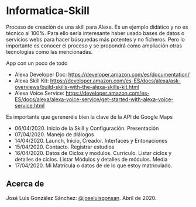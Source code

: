 # Informatica-Skill
Proceso de creación de una skill para Alexa. Es un ejemplo didático y no es técnico al 100%.
Para ello sería interesante haber usado bases de datos o servicios webs para hacer búsquedas más potentes y no ficheros. Pero lo importante es conocer el proceso y se propondrá como ampliación otras tecnologías como las mencionadas.

App con un poco de todo
* Alexa Developer Doc: https://developer.amazon.com/es/documentation/
* Alexa Skill Kit: https://developer.amazon.com/es-ES/docs/alexa/ask-overviews/build-skills-with-the-alexa-skills-kit.html
* Alexa Voice Service: https://developer.amazon.com/es-ES/docs/alexa/alexa-voice-service/get-started-with-alexa-voice-service.html

Es importante que gereneréis bien la clave de la API de Google Maps

* 06/04/2020. Inicio de la Skill y Configuración. Presentación
* 07/04/2020. Manejo de diálogos
* 14/04/2020. Launch, Inicio, Creador. Interfaces y Entonaciones
* 15/04/2020. Contacto. Registrar estudios
* 16/04/2020. Datos de Ciclos y modulos. Curriculo. Listar ciclos y detalles de ciclos. Listar Módulos y detalles de módulos. Media
* 17/04/2020. Mi Matrícula o datos de de lo que estoy matriculado.


## Acerca de
José Luis González Sánchez: [@joseluisgonsan](https://twitter.com/joseluisgonsan). Abril de 2020.